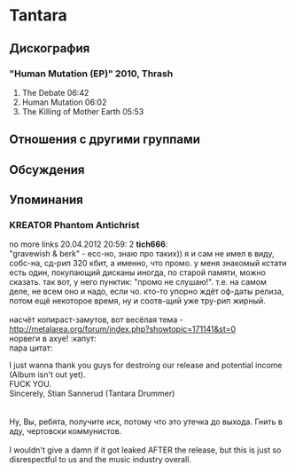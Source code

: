 # Tantara



## Дискография

### "Human Mutation (EP)" 2010, Thrash

1. The Debate 06:42 
2. Human Mutation 06:02 
3. The Killing of Mother Earth 05:53


## Отношения с другими группами


## Обсуждения


## Упоминания

### KREATOR Phantom Antichrist

no more links 20.04.2012 20:59:
2 <B>	tich666</B>:<BR>"gravewish & berk" - есс-но, знаю про таких)) я и сам не имел в виду, собс-на, сд-рип 320 кбит, а именно, что промо. у меня знакомый кстати есть один, покупающий дисканы иногда, по старой памяти, можно сказать. так вот, у него пунктик: "промо не слушаю!". т.е. на самом деле, не всем оно и надо, если чо. кто-то упорно ждёт оф-даты релиза, потом ещё некоторое время, ну и соотв-щий уже тру-рип жирный. <BR><BR>насчёт  копираст-замутов, вот весёлая тема - <A HREF="http://metalarea.org/forum/index.php?showtopic=171141&st=0" TARGET="_blank">http://metalarea.org/forum/index.php?showtopic=171141&st=0</A><BR>норвеги в ахуе! :капут:<BR>пара цитат:<BR><DIV CLASS="quote">I just wanna thank you guys for destroing our release and potential income (Album isn't out yet).<BR>FUCK YOU.<BR>Sincerely, Stian Sannerud (Tantara Drummer)</DIV><BR><BR><DIV CLASS="quote">Ну, Вы, ребята, получите иск, потому что это утечка до выхода. Гнить в аду, чертовски коммунистов.<BR><BR>I wouldn't give a damn if it got leaked AFTER the release, but this is just so disrespectful to us and the music industry overall.</DIV>


